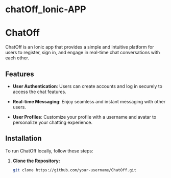 # chatOff_Ionic-APP

# ChatOff

ChatOff is an Ionic app that provides a simple and intuitive platform for users to register, sign in, and engage in real-time chat conversations with each other.

## Features

- **User Authentication**: Users can create accounts and log in securely to access the chat features.

- **Real-time Messaging**: Enjoy seamless and instant messaging with other users.

- **User Profiles**: Customize your profile with a username and avatar to personalize your chatting experience.

## Installation

To run ChatOff locally, follow these steps:

1. **Clone the Repository:**
   ```bash
   git clone https://github.com/your-username/ChatOff.git
